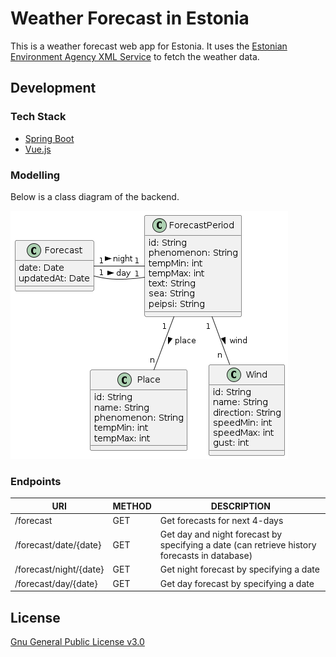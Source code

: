 # Weather Forecast in Estonia

This is a weather forecast web app for Estonia. It uses the [Estonian Environment Agency XML Service](https://www.ilmateenistus.ee/ilma_andmed/xml/forecast.php?lang=eng) to fetch the weather data.

## Development

### Tech Stack

- [Spring Boot](https://spring.io/projects/spring-boot)
- [Vue.js](https://vuejs.org/)

### Modelling

Below is a class diagram of the backend.

![Class diagram of Backend](docs/backend-classes.png)

### Endpoints

| URI                    | METHOD | DESCRIPTION                                                                                  |
|------------------------|--------|----------------------------------------------------------------------------------------------|
| /forecast              | GET    | Get forecasts for next 4-days                                                                |
| /forecast/date/{date}  | GET    | Get day and night forecast by specifying a date (can retrieve history forecasts in database) |
| /forecast/night/{date} | GET    | Get night forecast by specifying a date                                                      |
| /forecast/day/{date}   | GET    | Get day forecast by specifying a date                                                        |

## License

[Gnu General Public License v3.0](LICENSE)
